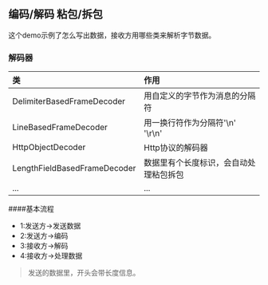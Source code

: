 ## 编码/解码  粘包/拆包

这个demo示例了怎么写出数据，接收方用哪些类来解析字节数据。

### 解码器

类|作用
:---|:---
DelimiterBasedFrameDecoder|用自定义的字节作为消息的分隔符
LineBasedFrameDecoder|用一换行符作为分隔符'\n'  '\r\n'
HttpObjectDecoder|Http协议的解码器
LengthFieldBasedFrameDecoder|数据里有个长度标识，会自动处理粘包拆包
...|...


####基本流程
- 1:发送方->发送数据
- 2:发送方->编码
- 3:接收方->解码
- 4:接收方->处理数据

> 发送的数据里，开头会带长度信息。
